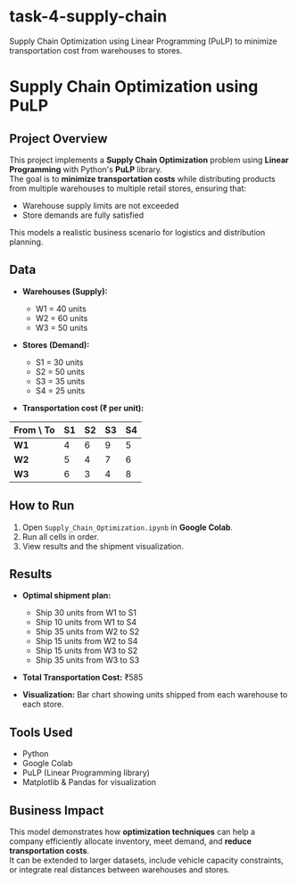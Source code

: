 # task-4-supply-chain
Supply Chain Optimization using Linear Programming (PuLP) to minimize transportation cost from warehouses to stores.
# Supply Chain Optimization using PuLP

## Project Overview
This project implements a **Supply Chain Optimization** problem using **Linear Programming** with Python's **PuLP** library.  
The goal is to **minimize transportation costs** while distributing products from multiple warehouses to multiple retail stores, ensuring that:

- Warehouse supply limits are not exceeded  
- Store demands are fully satisfied  

This models a realistic business scenario for logistics and distribution planning.


## Data
- **Warehouses (Supply):**
  - W1 = 40 units
  - W2 = 60 units
  - W3 = 50 units

- **Stores (Demand):**
  - S1 = 30 units
  - S2 = 50 units
  - S3 = 35 units
  - S4 = 25 units

- **Transportation cost (₹ per unit):**

| From \ To | S1 | S2 | S3 | S4 |
|-----------|----|----|----|----|
| **W1**    | 4  | 6  | 9  | 5  |
| **W2**    | 5  | 4  | 7  | 6  |
| **W3**    | 6  | 3  | 4  | 8  |


## How to Run
1. Open `Supply_Chain_Optimization.ipynb` in **Google Colab**.  
2. Run all cells in order.  
3. View results and the shipment visualization.


## Results
- **Optimal shipment plan:**
  - Ship 30 units from W1 to S1  
  - Ship 10 units from W1 to S4  
  - Ship 35 units from W2 to S2  
  - Ship 15 units from W2 to S4  
  - Ship 15 units from W3 to S2  
  - Ship 35 units from W3 to S3  

- **Total Transportation Cost:** ₹585  

- **Visualization:** Bar chart showing units shipped from each warehouse to each store.


## Tools Used
- Python  
- Google Colab  
- PuLP (Linear Programming library)  
- Matplotlib & Pandas for visualization

## Business Impact
This model demonstrates how **optimization techniques** can help a company efficiently allocate inventory, meet demand, and **reduce transportation costs**.  
It can be extended to larger datasets, include vehicle capacity constraints, or integrate real distances between warehouses and stores.
